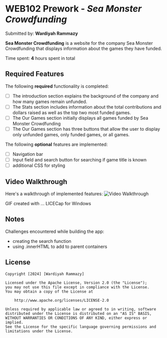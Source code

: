# WEB102 Prework - *Sea Monster Crowdfunding*

Submitted by: **Wardiyah Rammazy**

**Sea Monster Crowdfunding** is a website for the company Sea Monster Crowdfunding that displays information about the games they have funded.

Time spent: **4** hours spent in total

## Required Features

The following **required** functionality is completed:

* [ ] The introduction section explains the background of the company and how many games remain unfunded.
* [ ] The Stats section includes information about the total contributions and dollars raised as well as the top two most funded games.
* [ ] The Our Games section initially displays all games funded by Sea Monster Crowdfunding
* [ ] The Our Games section has three buttons that allow the user to display only unfunded games, only funded games, or all games.

The following **optional** features are implemented:

* [ ] Navigation bar
* [ ] Input field and search button for searching if game title is known
* [ ] additional CSS for styling

## Video Walkthrough

Here's a walkthrough of implemented features:
<img src='https://imgur.com/aH8B3Xu.gif'  title='Video Walkthrough' width='' alt='Video Walkthrough' />

<!-- Replace this with whatever GIF tool you used! -->
GIF created with ... LICECap for Windows 
<!-- Recommended tools:
[Kap](https://getkap.co/) for macOS
[ScreenToGif](https://www.screentogif.com/) for Windows
[peek](https://github.com/phw/peek) for Linux. -->

## Notes

Challenges encountered while building the app:
* creating the search function
* using .innerHTML to add to parent containers

## License

    Copyright [2024] [Wardiyah Rammazy]

    Licensed under the Apache License, Version 2.0 (the "License");
    you may not use this file except in compliance with the License.
    You may obtain a copy of the License at

        http://www.apache.org/licenses/LICENSE-2.0

    Unless required by applicable law or agreed to in writing, software
    distributed under the License is distributed on an "AS IS" BASIS,
    WITHOUT WARRANTIES OR CONDITIONS OF ANY KIND, either express or implied.
    See the License for the specific language governing permissions and
    limitations under the License.
